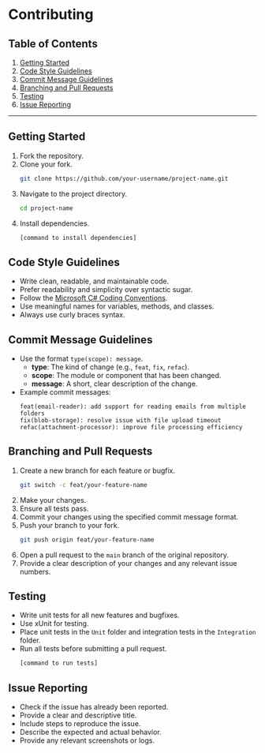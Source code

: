 # Contributing

## Table of Contents
1. [Getting Started](#getting-started)
2. [Code Style Guidelines](#code-style-guidelines)
3. [Commit Message Guidelines](#commit-message-guidelines)
4. [Branching and Pull Requests](#branching-and-pull-requests)
5. [Testing](#testing)
6. [Issue Reporting](#issue-reporting)

---

## Getting Started
1. Fork the repository.
2. Clone your fork.
    ```sh
    git clone https://github.com/your-username/project-name.git
    ```
3. Navigate to the project directory.
    ```sh
    cd project-name
    ```
4. Install dependencies.
    ```sh
    [command to install dependencies]
    ```

## Code Style Guidelines
- Write clean, readable, and maintainable code.
- Prefer readability and simplicity over syntactic sugar.
- Follow the [Microsoft C# Coding Conventions](https://docs.microsoft.com/en-us/dotnet/csharp/fundamentals/coding-style/coding-conventions).
- Use meaningful names for variables, methods, and classes.
- Always use curly braces syntax.

## Commit Message Guidelines
- Use the format `type(scope): message`.
    - **type**: The kind of change (e.g., `feat`, `fix`, `refac`).
    - **scope**: The module or component that has been changed.
    - **message**: A short, clear description of the change.
- Example commit messages:
    ```plaintext
    feat(email-reader): add support for reading emails from multiple folders
    fix(blob-storage): resolve issue with file upload timeout
    refac(attachment-processor): improve file processing efficiency
    ```

## Branching and Pull Requests
1. Create a new branch for each feature or bugfix.
    ```sh
    git switch -c feat/your-feature-name
    ```
2. Make your changes.
3. Ensure all tests pass.
4. Commit your changes using the specified commit message format.
5. Push your branch to your fork.
    ```sh
    git push origin feat/your-feature-name
    ```
6. Open a pull request to the `main` branch of the original repository.
7. Provide a clear description of your changes and any relevant issue numbers.

## Testing
- Write unit tests for all new features and bugfixes.
- Use xUnit for testing.
- Place unit tests in the `Unit` folder and integration tests in the `Integration` folder.
- Run all tests before submitting a pull request.
    ```sh
    [command to run tests]
    ```

## Issue Reporting
- Check if the issue has already been reported.
- Provide a clear and descriptive title.
- Include steps to reproduce the issue.
- Describe the expected and actual behavior.
- Provide any relevant screenshots or logs.
